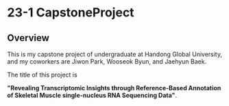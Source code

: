 # 23-1 CapstoneProject
## Overview
This is my capstone project of undergraduate at Handong Global University, and my coworkers are Jiwon Park, Wooseok Byun, and Jaehyun Baek.

The title of this project is 

**"Revealing Transcriptomic Insights through Reference-Based Annotation of Skeletal Muscle single-nucleus RNA Sequencing Data"**.



